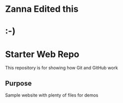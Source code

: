 # Zanna Edited this

# :-)

# Starter Web Repo

This repository is for showing how Git and GitHub work

## Purpose

Sample website with plenty of files for demos